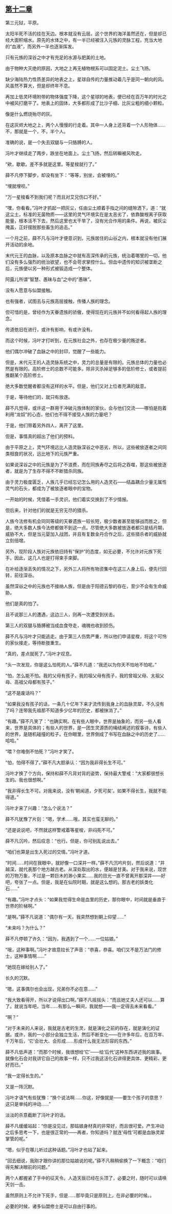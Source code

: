 ## [第十二章](https://www.xxbiquge.com/11_11207/9225953.html)


  第三元狱，平原。

  太阳半死不活的挂在天边。根本就没有云层。这个世界的海洋虽然还在，但是却已经大面积缩水。原先的水体之中，有一半已经被注入元族的灵脉工程，充当大地的“血液”，而另外一半也逐渐挥发。

  只有元族的深谷之中才有充足的水源与肥美的土地。

  由于物种大灭绝的原因，大地之上再无植物根系可以固定泥土。尘土飞扬。

  缺少海陆热力性质差异的地表之上，星球自传的力量推动着几乎是同一朝向的风。风虽然不算大，但是却终年不息。

  再加上低灵环境附带的物体强度下降，这个星球的地表，便已经在百万年的时光之中被风打磨平了。地表上的固体，大多都形成了比沙子细、比灰尘粗的细小颗粒。

  像是什么燃烧殆尽的灰。

  在这灰烬大地之上，两个人慢慢的行走着。其中一人身上还背着一个人形物体……不，那就是一个，不，半个人。

  准确的说，是一个失去双腿与一只胳膊的人。

  冯叶才继续走了两步，跌坐在地面上。尘土飞扬，然后转瞬被风吹走。

  “欸，歇歇。差不多就是这里。等星梭就行了。”

  薛不凡停下脚步，却没有坐下：“等等，别坐，会被埋的。”

  “埋就埋呗。”

  “万一星梭看不到我们呢？而且对艾兄伤口不好。”

  “嘿，你看看。”冯叶才抓起一把灰尘，任由尘土顺着手指之间的缝隙洒下，道：“就这尘土，标准的无菌物质——这里的灵气环境实在是太恶劣了，依靠酸根离子获取能量，根本活不下去，然后这里也太干旱了，没有光合作用的条件。再说，被灰尘掩盖，正好摆脱那些畜生的追击。”

  一个月之前，薛不凡与冯叶才便意识到，元族居住的山谷之内，根本就没有他们展开活动的余地。

  末代元王的血脉，以及原本血脉之中就有高深传承的元族，统治着哪里的一切。他们没有多么强烈的统治欲望，也不会苛求掌控什么。但血中遗传的知识被垄断之后，元族便以另一种形式被锻造成一个整体。

  阿露儿所谓“智慧、愚昧与血”之中的“愚昧”。

  没有人愿意与仙盟接触。

  也有强者，试图去与元族高层接触，传播人族的理念。

  但可惜的是，曾经作为天眷遗族的骄傲，使得现在的元族并不如何看得起人族的理念。

  传道依旧在进行，或许有影响，有或许没有。

  而这个时候，冯叶才打听到，在元族社会之外，也存在极少量的叛逆者。

  他们偶尔冲破了血脉之中的封印，觉醒了一些能力。

  但是，末代元王的人造灵脉系统之中，灵力的总量是有限的。元族总体的力量也必然是有限的。高阶修士的总数不可能多。除非灭杀掉足够多的低阶修士，或者提前推翻某个高阶修士。

  绝大多数觉醒者都没有这样的水平。但是，他们又对上位者充满的敌意。

  于是，等待他们的，就只有放逐。

  薛不凡觉得，或许这一群用于冲破元族体制的家伙，会与他们交流——哪怕是抱着利用“龙奴”的心态，他们也不得不接受人族的力量吧？

  于是，他们带着另外四人，离开了这里。

  但是，事情真的超出了他们的预料。

  由于平原之上，灵气环境远比人造灵脉深谷之中恶劣，所以，这些被放逐者之间同类相食的状况，远比地下的元族严重。

  如果说深谷之中的元族是为了不浪费，而在同族寿尽之后将之吞噬，那这些被放逐者，就是为了生存不得不不断猎杀同族。

  由于灵力极度匮乏，人族几乎已经忘记怎么用的人造灵石——结晶耦合少量无属性灵气的石头，都成为了被放逐者眼中的宝物。

  一开始的时候，凭借着一手灵识，他们着实交换到了不少情报。

  但后来，针对他们的就是无穷无尽的猎杀。

  人族今法修有机会同同等级的天眷遗族一较长短，极少数者甚至能够战而胜之，但是，绝大多数人族今法修都做不到这一点。尽管绝大多数被放逐者都只是结丹期，威胁不大，但是当元婴加入战团，并且有复数金丹合作之后，这些猎杀者的威胁就立刻倍增。

  另外，现阶段人族对元族依旧持有“保护”的态度，如无必要，不允许对元族下死手。因此，这几人也是打得束手束脚。

  在补给逐渐丢失的情况之下，另外三人将所有物资集中在这三人身上后，便先行回转，前往深谷。

  虽然深谷之中的元族也不接纳人族，但是由于阳德云黎的存在，至少不会有生命威胁。

  他们是真的怕了。

  且不说那三人的遭遇，这边三人，则再一次遭受到伏击。

  第三人的双腿与胳膊被当成血食夺走，魂魄也收到损伤。

  薛不凡与冯叶才只能逃走。由于第三人伤势严重，所以他们申请星梭，将这个可怜的家伙接走，等待断肢重生。

  “真的，差点就死了。”冯叶才叹息。

  “头一次发现，你是这么怕死的人。”薛不凡道：“我还以为你天不怕地不怕呢。”

  “怕，怎么能不怕。我的父母有孩子，我的祖父母有孩子，我的曾祖父母、太祖父母、高祖父母都有孩子。”

  “这不是废话吗？”

  “如果我没有孩子的话，一条几十亿年下来才流传到我身上的血脉灵犀，不久没有了吗？连带我先祖那不知道多少亿年的历史，都被抹消了。”

  “有趣。”薛不凡笑了：“也确实啊。在有些人眼中，世界是抽象的，而另一些人看来，世界是具体的；有些人的世界，是一团生灵源质的绳结阐述的叙事诗，有些人的世界，是随机碰撞的粒子。在你眼里，世界倒成了书写在血脉之中的历史了……哈哈。”

  “喂？你难倒不怕死？”冯叶才笑了。

  “怕，怕得不得了。”薛不凡大胆承认：“因为我非得长生不可。”

  冯叶才换了个方向，保持和薛不凡背对背的姿势，保持最大警戒：“大家都很想长生的。我也很想啊。”

  “我非得长生不可。对我来说，没有‘朝闻道，夕死可矣’。如果不得长生，我就不能得道。”

  冯叶才来了兴趣：“怎么个说法？”

  薛不凡犹豫了片刻：“嗯，学术……哦，其实也蛮无聊的。”

  “还是说说吧，不然就这样警戒着等星梭，非闷死不可。”

  薛不凡沉吟，然后叹息：“也行。但是，你可别乱说出去。”

  “咱们也算是出生入死过的交情。”冯叶才道。

  “时间……时间在我眼中，就好像一口深井一样。”薛不凡沉吟片刻，然后说道：“井越深，就代表那个地方越古老。从深处取出的水，便越是甘美。对于我来说，现世的万物万象，不过是一颗巨木的渺小果实……我的目光一直不曾离开那深井——好吧，夸张了一点。但是，我是在仙院时期，就是这么想的。那古老的妖类化石……”

  “有趣。”冯叶才点头：“如果我觉得生命是血里的历史，那你眼中，时间就是垂直于世界的阶梯啊。”

  “是啊。”薛不凡说道：“偶尔有一天，我突然想到朝上仰望……”

  “未来吗？为什么？”

  薛不凡停顿了许久：“因为，我遇到了一个……一位姑娘。”

  “哦，这种事啊。”冯叶才故意拉长了声音：“恭喜，恭喜。咱们又不是万法门的修士，这种事情啊……”

  “她现在嫁给别人了。”

  长久的沉默。

  “嗯，这事偶尔也会出现，兄弟你不必在意……”

  “我大致看得开，所以才说得出口啊。”薛不凡摇摇头：“而且她丈夫人还可以……算了。就说当年吧，当年……有那么一瞬间，我就想——我一定得去未来看看。”

  “啊？”

  “对于未来的人来说，我就是古老的生灵，就是演化之前的存在，就是演化的证据。或许，我的一小部分会独立生活，然后不断变化——在许多年后，在百万年、千万年后，‘它’会壮大、会形成……形成什么我无法形容的东西。”

  薛不凡低声道：“而那个时候，我很想给‘它’——给‘后代’这种东西讲述我的故事。就像化石会对我讲它自己的故事一样，只不过我这活化石讲得更具体、更精彩、更好而已。”

  “我一定得长生的。”

  又是一阵沉默。

  冯叶才语气有些犹豫：“换个说法啊……你这，好像就是——要生个孩子的意思？这只是单纯的冲动……”

  淡淡的杀意截断了冯叶才的话。

  薛不凡缓缓站起：“你是没见过，那姑娘身材真的非常好，而且很可爱。产生冲动之后多思考一下，也是很正常的——再者，你知道吗？就连‘母性’可都是血脉灵犀掌管的呢。”

  “嗯，似乎在哪儿听过这种话题。”冯叶才也站了起来。

  “回去细说，我刚才跟你讲的那位姑娘说的呢。”薛不凡稍稍偷换了一下概念：“咱们得先解决眼前的问题。”

  两个人都握紧了手中的征天令。人造天辰已经在头顶了，必要之时，随时可以请唤天剑一击。

  虽然原则上不允许下死手，但是……那毕竟只是原则上，在非必要的时候。。

  必要的时候，诸多仙盟修士是可以自由行事的。
